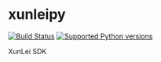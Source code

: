 xunleipy
========
[![Build Status](https://travis-ci.org/lazygunner/xunleipy.svg?branch=master)](https://travis-ci.org/lazygunner/xunleipy)
[![Supported Python versions](https://pypip.in/py_versions/xunleipy/badge.svg)](https://pypi.python.org/pypi/xunleipy)

XunLei SDK
